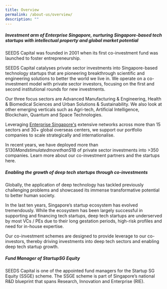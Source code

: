 ```yaml
---
title: Overview
permalink: /about-us/overview/
description: ""
---
```

<style>
.bp-button {
	display: none
}
</style>
##### **Investment arm of Enterprise Singapore, nurturing Singapore-based tech startups with intellectual property and global market potential**

SEEDS Capital was founded in 2001 when its first co-investment fund was launched to foster entrepreneurship. 

SEEDS Capital catalyses private sector investments into Singapore-based technology startups that are pioneering breakthrough scientific and engineering solutions to better the world we live in. We operate on a co-investment model with private sector investors, focusing on the first and second institutional rounds for new investments. 

Our three focus sectors are Advanced Manufacturing & Engineering, Health & Biomedical Sciences and Urban Solutions & Sustainability. We also look at other emerging verticals such as Agri-tech, Artificial Intelligence, Blockchain, Quantum and Space Technologies. 

Leveraging [Enterprise Singapore's](https://www.enterprisesg.gov.sg/) extensive networks across more than 15 sectors and 30+ global overseas centers, we support our portfolio companies to scale strategically and internationalise. 

In recent years, we have deployed more than S$130M and stimulated more than S$1B of private sector investments into >350 companies. Learn more about our co-investment partners and the startups here.


##### **Enabling the growth of deep tech startups through co-investments** 
Globally, the application of deep technology has tackled previously challenging problems and showcased its immense transformative potential to better human society.

In the last ten years, Singapore’s startup ecosystem has evolved tremendously. While the ecosystem has been largely successful in supporting and financing tech startups, deep tech startups are underserved by most VCs / PEs due to their long gestation periods, high-risk profiles and need for in-house expertise. 

Our co-investment schemes are designed to provide leverage to our co-investors, thereby driving investments into deep tech sectors and enabling deep tech startup growth.  

##### **Fund Manager of StartupSG Equity** 
SEEDS Capital is one of the appointed fund managers for the Startup SG Equity (SSGE) scheme. The SSGE scheme is part of Singapore’s national R&D blueprint that spans Research, Innovation and Enterprise (RIE).